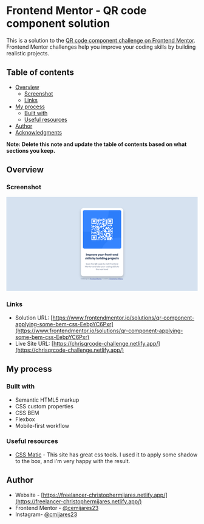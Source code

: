 # Frontend Mentor - QR code component solution

This is a solution to the [QR code component challenge on Frontend Mentor](https://www.frontendmentor.io/challenges/qr-code-component-iux_sIO_H). Frontend Mentor challenges help you improve your coding skills by building realistic projects. 

## Table of contents

- [Overview](#overview)
  - [Screenshot](#screenshot)
  - [Links](#links)
- [My process](#my-process)
  - [Built with](#built-with)
  - [Useful resources](#useful-resources)
- [Author](#author)
- [Acknowledgments](#acknowledgments)

**Note: Delete this note and update the table of contents based on what sections you keep.**

## Overview

### Screenshot

![](./screenshot.png)

### Links

- Solution URL: [https://www.frontendmentor.io/solutions/qr-component-applying-some-bem-css-EebpYC6Pxr](https://www.frontendmentor.io/solutions/qr-component-applying-some-bem-css-EebpYC6Pxr)
- Live Site URL: [https://chrisqrcode-challenge.netlify.app/](https://chrisqrcode-challenge.netlify.app/)

## My process

### Built with

- Semantic HTML5 markup
- CSS custom properties
- CSS BEM
- Flexbox
- Mobile-first workflow


### Useful resources

- [CSS Matic](https://www.cssmatic.com/) - This site has great css tools. I used it to apply some shadow to the box, and i'm very happy with the result.

## Author

- Website - [https://freelancer-christophermijares.netlify.app/](https://freelancer-christophermijares.netlify.app/)
- Frontend Mentor - [@cemijares23](https://www.frontendmentor.io/profile/cemijares23)
- Instagram- [@cmijares23](https://www.instagram.com/cmijares23/)
